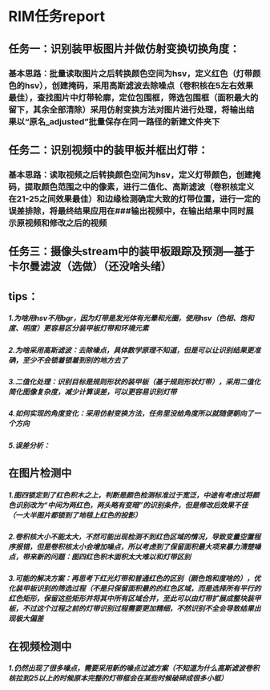 # RIM任务report
## 任务一：识别装甲板图片并做仿射变换切换角度：
### 基本思路：批量读取图片之后转换颜色空间为hsv，定义红色（灯带颜色的hsv），创建掩码，采用高斯滤波去除噪点（卷积核在5左右效果最佳），查找图片中灯带轮廓，定位包围框，筛选包围框（面积最大的留下，其余全部清除）采用仿射变换方法对图片进行处理，将输出结果以“原名_adjusted”批量保存在同一路径的新建文件夹下
## 任务二：识别视频中的装甲板并框出灯带：
### 基本思路：读取视频之后转换颜色空间为hsv，定义灯带颜色，创建掩码，提取颜色范围之中的像素，进行二值化、高斯滤波（卷积核定义在21-25之间效果最佳）和边缘检测确定大致的灯带位置，进行一定的误差排除，将最终结果应用在###输出视频中，在输出结果中同时展示原视频和修改之后的视频
## 任务三：摄像头stream中的装甲板跟踪及预测—基于卡尔曼滤波（选做）（还没啥头绪）
## tips：
##### 1.为啥用hsv不用bgr，因为灯带是发光体有光晕和光圈，使用hsv（色相、饱和度、明度）更容易区分装甲板灯带和环境元素
##### 2.为啥采用高斯滤波：去除噪点，具体数学原理不知道，但是可以让识别结果更准确，至少不会锁着锁着到别的地方去了
##### 3.二值化处理：识别目标是规则形状的装甲板（基于规则形状灯带），采用二值化简化图像复杂度，减少计算误差，可以更容易识别灯带
##### 4.如何实现的角度变化：采用仿射变换方法，任务里没给角度所以就随便朝向了一个方向
##### 5.误差分析：
## 在图片检测中
##### 1.图四锁定到了红色积木之上，判断是颜色检测标准过于宽泛，中途有考虑过将颜色识别改为“中间为两红色，两头略有变暗”的识别条件，但是修改后效果不佳（一大半图片都锁到了地毯上红色的投影）
##### 2.卷积核大小不能太大，不然可能出现检测不到红色区域的情况，导致变量空置程序报错，但是卷积核太小会增加噪点，所以考虑到了保留面积最大项来暴力清楚噪点，带来新的问题：图四红色积木面积太大难以和灯带区别
##### 3.可能的解决方案：再思考下红光灯带和普通红色的区别（颜色饱和度啥的），优化装甲板识别的筛选过程（不是只保留面积最的的红色区域，而是选择所有平行的红色矩形，保留这些矩形并将其中所有区域合并，至此可以由灯带扩展成整块装甲板，不过这个过程之前的灯带识别过程需要更加精细，不然识别不全会导致结果出现极大偏差	
## 在视频检测中
##### 1.仍然出现了很多噪点，需要采用新的噪点过滤方案（不知道为什么高斯滤波卷积核拉到25以上的时候原本完整的灯带框会在某些时候破碎成很多小框）
